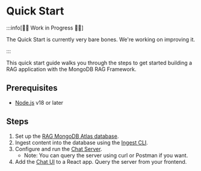 # Quick Start

:::info[👷‍♂️ Work in Progress 👷‍♂️]

The Quick Start is currently very bare bones. We're working on improving it.

:::

This quick start guide walks you through the steps to get started building
a RAG application with the MongoDB RAG Framework.

## Prerequisites

- [Node.js](https://nodejs.org/en/) v18 or later

## Steps

1. Set up the [RAG MongoDB Atlas database](./mongodb.md).
2. Ingest content into the database using the [Ingest CLI](./ingest.md).
3. Configure and run the [Chat Server](./server.md).
   - Note: You can query the server using curl or Postman if you want.
4. Add the [Chat UI](./ui.md) to a React app. Query the server from your frontend.
